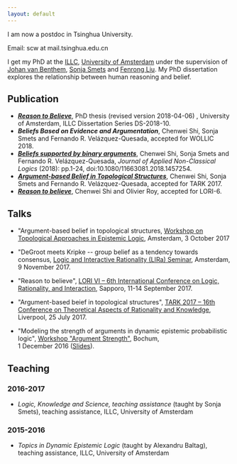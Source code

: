 ```yaml
---
layout: default
---
```


I am now a postdoc in Tsinghua University. 

Email: scw at mail.tsinghua.edu.cn

I get my PhD at the [ILLC](http://www.illc.uva.nl/), [University of Amsterdam](http://www.uva.nl/en/home/) under the supervision of [Johan van Benthem](https://staff.fnwi.uva.nl/j.vanbenthem/), [Sonja Smets](http://sonja.tiddlyspot.com/#HOME) and [Fenrong Liu](http://www.fenrong.net/).  My PhD dissertation explores the relationship between human reasoning and belief.


## Publication

*   [**_Reason to Believe_**](https://1drv.ms/b/s!AjGu4GHCs1Jcp98Gj925XsdiK-pypg), PhD thesis (revised version 2018-04-06) , University of Amsterdam, ILLC Dissertation Series DS-2018-10.
*   **_Beliefs Based on Evidence and Argumentation_**, Chenwei Shi, Sonja Smets and Fernando R. Velázquez-Quesada, accepted for WOLLIC 2018.
*   [**_Beliefs supported by binary arguments_**](https://www.tandfonline.com/doi/abs/10.1080/11663081.2018.1457254), Chenwei Shi, Sonja Smets and Fernando R. Velázquez-Quesada, _Journal of Applied Non-Classical Logics_ (2018): pp.1-24, doi:10.1080/11663081.2018.1457254.
*   [**_Argument-based Belief in Topological Structures_**](https://arxiv.org/abs/1707.08762), Chenwei Shi, Sonja Smets and Fernando R. Velázquez-Quesada, accepted for TARK 2017.
*   [**_Reason to believe_**](https://link.springer.com/chapter/10.1007%2F978-3-662-55665-8_51), Chenwei Shi and Olivier Roy, accepted for LORI-6.

## Talks

* "Argument-based belief in topological structures, [Workshop on Topological Approaches in Epistemic Logic](https:/sites.google.com/site/topologyandepistemiclogic/home), Amsterdam, 3 October 2017

* "DeGroot meets Kripke -- group belief as a tendency towards consensus, [Logic and Interactive Rationality (LIRa) Seminar](https://projects.illc.uva.nl/lgc/seminar/), Amsterdam, 9 November 2017.

* "Reason to believe", [LORI VI – 6th International Conference on Logic, Rationality, and Interaction](http://golori.org/lori2017/), Sapporo, 11-14 September 2017.

* "Argument-based beief in topological structures", [TARK 2017 – 16th Conference on Theoretical Aspects of Rationality and Knowledge](http://tark17.csc.liv.ac.uk/), Liverpool, 25 July 2017.

* "Modeling the strength of arguments in dynamic epistemic probabilistic logic", [Workshop "Argument Strength"](http://homepages.ruhr-uni-bochum.de/defeasible-reasoning/Argument-Strength-2016.html), Bochum,  
1 December 2016 ([Slides](https://1drv.ms/b/s!AjGu4GHCs1Jcp81npTyxaAIibgV8jA)).

## Teaching

### 2016-2017

* *Logic, Knowledge and Science, teaching assistance* (taught by Sonja Smets), teaching assistance, ILLC, University of Amsterdam

### 2015-2016

* *Topics in Dynamic Epistemic Logic* (taught by Alexandru Baltag), teaching assistance, ILLC, University of Amsterdam
